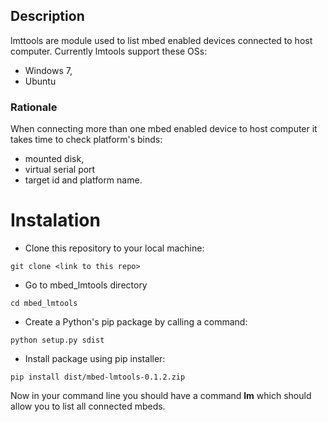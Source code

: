 ## Description
lmttools are module used to list mbed enabled devices connected to host computer.
Currently lmtools support these OSs:
* Windows 7,
* Ubuntu

### Rationale
When connecting more than one mbed enabled device to host computer it takes time to check platform's binds:
* mounted disk,
* virtual serial port
* target id and platform name.

# Instalation

* Clone this repository to your local machine:
```
git clone <link to this repo>
```
* Go to mbed_lmtools directory
```
cd mbed_lmtools
```
* Create a Python's pip package by calling a command:
```
python setup.py sdist
```
* Install package using pip installer:
```
pip install dist/mbed-lmtools-0.1.2.zip
```

Now in your command line you should have a command **lm** which should allow you to list all connected mbeds.
